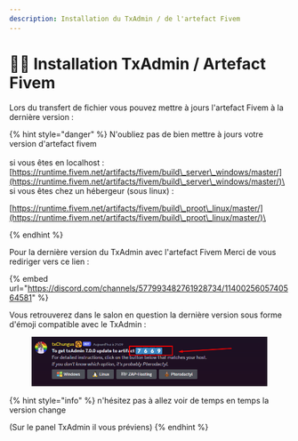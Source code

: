 ```yaml
---
description: Installation du TxAdmin / de l'artefact Fivem
---
```


# 🧑‍🔧 Installation TxAdmin / Artefact Fivem

Lors du transfert de fichier vous pouvez mettre à jours l'artefact Fivem à la dernière version :

{% hint style="danger" %}
N'oubliez pas de bien mettre à jours votre version d'artefact fivem \
\
si vous êtes en localhost : [https://runtime.fivem.net/artifacts/fivem/build\_server\_windows/master/](https://runtime.fivem.net/artifacts/fivem/build\_server\_windows/master/)\
\
si vous êtes chez un hébergeur (sous linux) :&#x20;

[https://runtime.fivem.net/artifacts/fivem/build\_proot\_linux/master/](https://runtime.fivem.net/artifacts/fivem/build\_proot\_linux/master/)\

{% endhint %}

Pour la dernière version du TxAdmin avec l'artefact Fivem Merci de vous rediriger vers ce lien :&#x20;

{% embed url="https://discord.com/channels/577993482761928734/1140025605740564581" %}

Vous retrouverez dans le salon en question la dernière version sous forme d'émoji compatible avec le TxAdmin :

<figure><img src="../.gitbook/assets/image (2).png" alt=""><figcaption></figcaption></figure>

{% hint style="info" %}
n'hésitez pas à allez voir de temps en temps la version change&#x20;

(Sur le panel TxAdmin il vous préviens)
{% endhint %}
